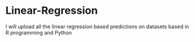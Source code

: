 # Linear-Regression
I will upload all the linear regression based predictions on datasets based in R programming and Python
